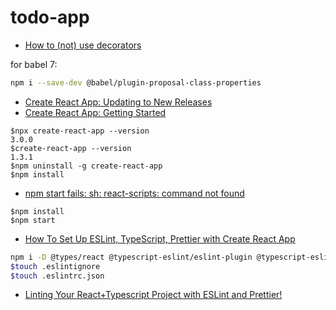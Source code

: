 # todo-app

- [How to (not) use decorators](https://mobx.js.org/best/decorators.html)

for babel 7:

```bash
npm i --save-dev @babel/plugin-proposal-class-properties 
```

- [Create React App: Updating to New Releases](https://facebook.github.io/create-react-app/docs/updating-to-new-releases)
- [Create React App: Getting Started](https://facebook.github.io/create-react-app/docs/getting-started)

```
$npx create-react-app --version
3.0.0
$create-react-app --version
1.3.1
$npm uninstall -g create-react-app
$npm install
```

- [npm start fails: sh: react-scripts: command not found](https://github.com/facebook/create-react-app/issues/3256)

```
$npm install
$npm start
```

- [How To Set Up ESLint, TypeScript, Prettier with Create React App](https://dev.to/benweiser/how-to-set-up-eslint-typescript-prettier-with-create-react-app-3675)

```bash
npm i -D @types/react @typescript-eslint/eslint-plugin @typescript-eslint/parser eslint-config-prettier eslint-config-react eslint-plugin-prettier prettier
$touch .eslintignore
$touch .eslintrc.json
```

- [Linting Your React+Typescript Project with ESLint and Prettier!](https://dev.to/dorshinar/linting-your-reacttypescript-project-with-eslint-and-prettier-8hb)
